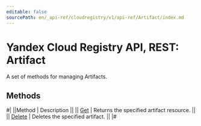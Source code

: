 ```yaml
---
editable: false
sourcePath: en/_api-ref/cloudregistry/v1/api-ref/Artifact/index.md
---
```


# Yandex Cloud Registry API, REST: Artifact

A set of methods for managing Artifacts.

## Methods

#|
||Method | Description ||
|| [Get](get.md) | Returns the specified artifact resource. ||
|| [Delete](delete.md) | Deletes the specified artifact. ||
|#